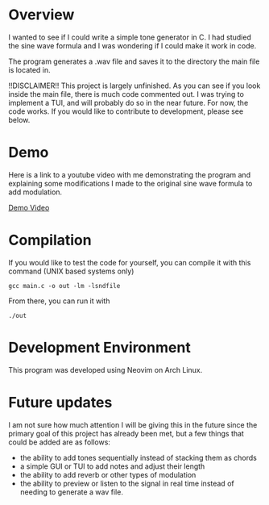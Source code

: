 # Overview

I wanted to see if I could write a simple tone generator in C. I had studied the sine wave formula and I was wondering if I could make it work in code.

The program generates a .wav file and saves it to the directory the main file is located in.

!!DISCLAIMER!!
This project is largely unfinished. As you can see if you look inside the main file, there is much code commented out. I was trying to implement a TUI, and will probably do so in the near future. For now, the code works. If you would like to contribute to development, please see below.

# Demo

Here is a link to a youtube video with me demonstrating the program and explaining some modifications I made to the original sine wave formula to add modulation.

[Demo Video](https://youtu.be/-LbBSpipwbg)


# Compilation

If you would like to test the code for yourself, you can compile it with this command (UNIX based systems only)
    
    gcc main.c -o out -lm -lsndfile

From there, you can run it with

    ./out


# Development Environment

This program was developed using Neovim on Arch Linux.


# Future updates

I am not sure how much attention I will be giving this in the future since the primary goal of this project has already been met, but a few things that could be added are as follows:

- the ability to add tones sequentially instead of stacking them as chords
- a simple GUI or TUI to add notes and adjust their length
- the ability to add reverb or other types of modulation
- the ability to preview or listen to the signal in real time instead of needing to generate a wav file.
